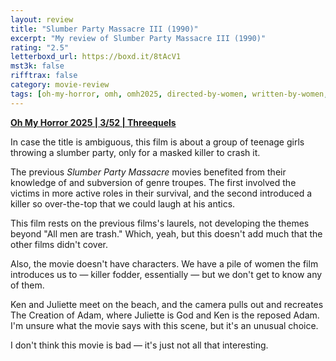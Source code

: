 ```yaml
---
layout: review
title: "Slumber Party Massacre III (1990)"
excerpt: "My review of Slumber Party Massacre III (1990)"
rating: "2.5"
letterboxd_url: https://boxd.it/8tAcV1
mst3k: false
rifftrax: false
category: movie-review
tags: [oh-my-horror, omh, omh2025, directed-by-women, written-by-women, coming-of-age, slasher]
---
```


<b><a href="https://boxd.it/BQGCY/detail" target="_blank" rel="noopener">Oh My Horror 2025 | 3/52 | Threequels</a></b>

In case the title is ambiguous, this film is about a group of teenage girls throwing a slumber party, only for a masked killer to crash it.

The previous <i>Slumber Party Massacre</i> movies benefited from their knowledge of and subversion of genre troupes. The first involved the victims in more active roles in their survival, and the second introduced a killer so over-the-top that we could laugh at his antics.

This film rests on the previous films's laurels, not developing the themes beyond "All men are trash." Which, yeah, but this doesn't add much that the other films didn't cover.

Also, the movie doesn't have characters. We have a pile of women the film introduces us to — killer fodder, essentially — but we don't get to know any of them.

Ken and Juliette meet on the beach, and the camera pulls out and recreates The Creation of Adam, where Juliette is God and Ken is the reposed Adam. I'm unsure what the movie says with this scene, but it's an unusual choice.

I don't think this movie is bad — it's just not all that interesting.
